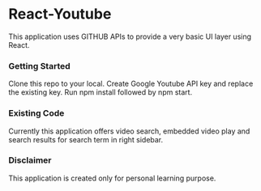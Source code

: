 # React-Youtube

This application uses GITHUB APIs to provide a very basic UI layer using React.

### Getting Started

Clone this repo to your local. Create Google Youtube API key and replace the existing key. Run npm install followed by npm start.

### Existing Code

Currently this application offers video search, embedded video play and search results for search term in right sidebar.

### Disclaimer

This application is created only for personal learning purpose.
